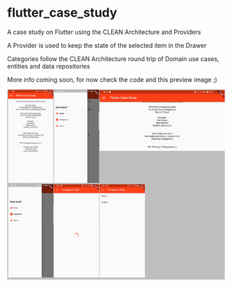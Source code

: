 # flutter_case_study

A case study on Flutter using the CLEAN Architecture and Providers

A Provider is used to keep the state of the selected item in the Drawer

Categories follow the CLEAN Architecture round trip of Domain use cases, entities and data repositories

More info coming soon, for now check the code and this preview image ;)

![Intro Image with Screenshots of the App](images/intro-image.png)
